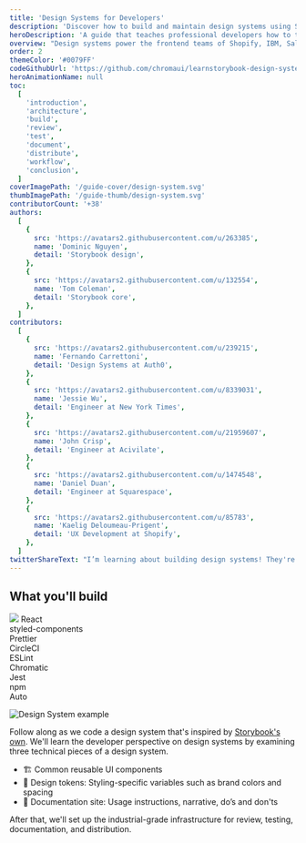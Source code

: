 ```yaml
---
title: 'Design Systems for Developers'
description: 'Discover how to build and maintain design systems using Storybook.'
heroDescription: 'A guide that teaches professional developers how to transform component libraries into design systems and set up the production infrastructure used by leading frontend teams.'
overview: "Design systems power the frontend teams of Shopify, IBM, Salesforce, Airbnb, Twitter,  and many more. This guide for professional developers examines how the smartest teams engineer design systems at scale and why they use the tools they use. We'll walk through setting up core services, libraries, and workflows to develop a design system from scratch."
order: 2
themeColor: '#0079FF'
codeGithubUrl: 'https://github.com/chromaui/learnstorybook-design-system'
heroAnimationName: null
toc:
  [
    'introduction',
    'architecture',
    'build',
    'review',
    'test',
    'document',
    'distribute',
    'workflow',
    'conclusion',
  ]
coverImagePath: '/guide-cover/design-system.svg'
thumbImagePath: '/guide-thumb/design-system.svg'
contributorCount: '+38'
authors:
  [
    {
      src: 'https://avatars2.githubusercontent.com/u/263385',
      name: 'Dominic Nguyen',
      detail: 'Storybook design',
    },
    {
      src: 'https://avatars2.githubusercontent.com/u/132554',
      name: 'Tom Coleman',
      detail: 'Storybook core',
    },
  ]
contributors:
  [
    {
      src: 'https://avatars2.githubusercontent.com/u/239215',
      name: 'Fernando Carrettoni',
      detail: 'Design Systems at Auth0',
    },
    {
      src: 'https://avatars2.githubusercontent.com/u/8339031',
      name: 'Jessie Wu',
      detail: 'Engineer at New York Times',
    },
    {
      src: 'https://avatars2.githubusercontent.com/u/21959607',
      name: 'John Crisp',
      detail: 'Engineer at Acivilate',
    },
    {
      src: 'https://avatars2.githubusercontent.com/u/1474548',
      name: 'Daniel Duan',
      detail: 'Engineer at Squarespace',
    },
    {
      src: 'https://avatars2.githubusercontent.com/u/85783',
      name: 'Kaelig Deloumeau-Prigent',
      detail: 'UX Development at Shopify',
    },
  ]
twitterShareText: "I’m learning about building design systems! They're great for scaling frontend code on large teams."
---
```


<h2>What you'll build</h2>

<div class="badge-box">
  <div class="badge">
    <img src="/frameworks/logo-react.svg"> React
  </div>
  <div class="badge">
    styled-components
  </div>
  <div class="badge">
    Prettier
  </div>
  <div class="badge">
    CircleCI
  </div>
  <div class="badge">
    ESLint
  </div>
  <div class="badge">
    Chromatic
  </div>
  <div class="badge">
    Jest
  </div>
  <div class="badge">
    npm
  </div>
  <div class="badge">
    Auto
  </div>
</div>

![Design System example](/design-systems-for-developers/design-system-overview.jpg)

Follow along as we code a design system that's inspired by [Storybook's own](https://medium.com/storybookjs/introducing-storybook-design-system-23fd9b1ac3c0). We'll learn the developer perspective on design systems by examining three technical pieces of a design system.

- 🏗 Common reusable UI components
- 🎨 Design tokens: Styling-specific variables such as brand colors and spacing
- 📕 Documentation site: Usage instructions, narrative, do’s and don'ts

After that, we'll set up the industrial-grade infrastructure for review, testing, documentation, and distribution.
